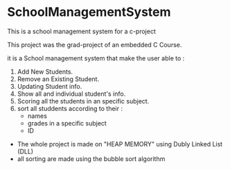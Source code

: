 # SchoolManagementSystem
This is a school management system for a c-project 

This project was the grad-project of an embedded C Course.

it is a School management system that make the user able to :
  1. Add New Students.
  2. Remove an Existing Student.
  3. Updating Student info.
  4. Show all and individual student's info.
  5. Scoring all the students in an specific subject.
  6. sort all studdents according to their : 
      - names
      - grades in a specific subject
      -  ID
      
- The whole project is made on "HEAP MEMORY" using Dubly Linked List (DLL)
- all sorting are made using the bubble sort algorithm
